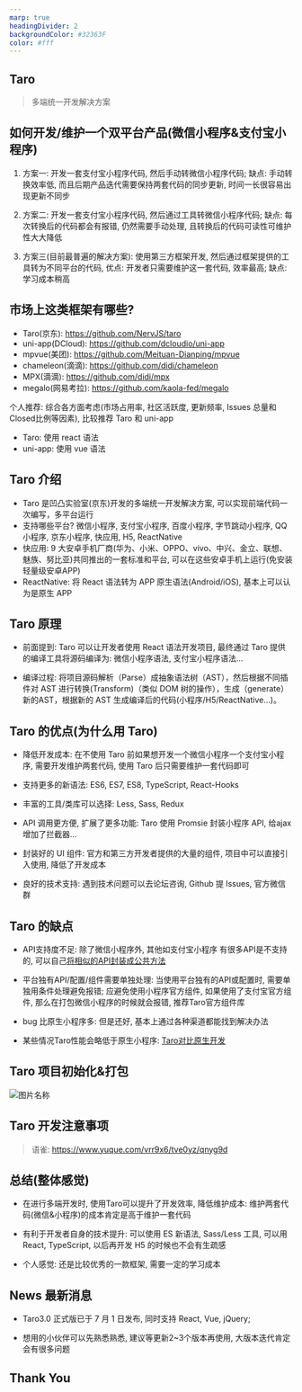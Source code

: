 ```yaml
---
marp: true
headingDivider: 2
backgroundColor: #32363F
color: #fff
---
```


## <!-- fit --> Taro

> 多端统一开发解决方案

## 如何开发/维护一个双平台产品(微信小程序&支付宝小程序)

1) 方案一: 开发一套支付宝小程序代码, 然后手动转微信小程序代码; 缺点: 手动转换效率低, 而且后期产品迭代需要保持两套代码的同步更新, 时间一长很容易出现更新不同步

1) 方案二: 开发一套支付宝小程序代码, 然后通过工具转微信小程序代码; 缺点: 每次转换后的代码都会有报错, 仍然需要手动处理, 且转换后的代码可读性可维护性大大降低

2) 方案三(目前最普遍的解决方案): 使用第三方框架开发, 然后通过框架提供的工具转为不同平台的代码, 优点: 开发者只需要维护这一套代码, 效率最高; 缺点: 学习成本稍高

## 市场上这类框架有哪些?

- Taro(京东): https://github.com/NervJS/taro
- uni-app(DCloud): https://github.com/dcloudio/uni-app
- mpvue(美团): https://github.com/Meituan-Dianping/mpvue
- chameleon(滴滴): https://github.com/didi/chameleon
- MPX(滴滴): https://github.com/didi/mpx
- megalo(网易考拉): https://github.com/kaola-fed/megalo

个人推荐: 综合各方面考虑(市场占用率, 社区活跃度, 更新频率, Issues 总量和Closed比例等因素), 比较推荐 Taro 和 uni-app

- Taro: 使用 react 语法
- uni-app: 使用 vue 语法

## Taro 介绍

- Taro 是凹凸实验室(京东)开发的多端统一开发解决方案, 可以实现前端代码一次编写，多平台运行
- 支持哪些平台? 微信小程序, 支付宝小程序, 百度小程序, 字节跳动小程序, QQ 小程序, 京东小程序, 快应用, H5, ReactNative
- 快应用: 9 大安卓手机厂商(华为、小米、OPPO、vivo、中兴、金立、联想、魅族、努比亚)共同推出的一套标准和平台, 可以在这些安卓手机上运行(免安装轻量级安卓APP)
- ReactNative: 将 React 语法转为 APP 原生语法(Android/iOS), 基本上可以认为是原生 APP

## Taro 原理

- 前面提到: Taro 可以让开发者使用 React 语法开发项目, 最终通过 Taro 提供的编译工具将源码编译为: 微信小程序语法, 支付宝小程序语法...

- 编译过程: 将项目源码解析（Parse）成抽象语法树（AST），然后根据不同插件对 AST 进行转换(Transform)（类似 DOM 树的操作），生成（generate）新的AST，根据新的 AST 生成编译后的代码(小程序/H5/ReactNative...)。

## Taro 的优点(为什么用 Taro)

- 降低开发成本: 在不使用 Taro 前如果想开发一个微信小程序一个支付宝小程序, 需要开发维护两套代码, 使用 Taro 后只需要维护一套代码即可

- 支持更多的新语法: ES6, ES7, ES8, TypeScript, React-Hooks
- 丰富的工具/类库可以选择: Less, Sass, Redux
- API 调用更方便, 扩展了更多功能: Taro 使用 Promsie 封装小程序 API, 给ajax 增加了拦截器...
- 封装好的 UI 组件: 官方和第三方开发者提供的大量的组件, 项目中可以直接引入使用, 降低了开发成本
- 良好的技术支持: 遇到技术问题可以去论坛咨询, Github 提 Issues, 官方微信群

## Taro 的缺点

- API支持度不足: 除了微信小程序外, 其他如支付宝小程序 有很多API是不支持的, 可以自己[将相似的API封装成公共方法](https://www.yuque.com/vrr9x6/tve0yz/rpyy2x)

- 平台独有API/配置/组件需要单独处理: 当使用平台独有的API或配置时, 需要单独用条件处理避免报错; 应避免使用小程序官方组件, 如果使用了支付宝官方组件, 那么在打包微信小程序的时候就会报错, 推荐Taro官方组件库
- bug 比原生小程序多: 但是还好, 基本上通过各种渠道都能找到解决办法
- 某些情况Taro性能会略低于原生小程序: [Taro对比原生开发](https://nervjs.github.io/taro/blog/2020-04-27-taro-vs-jd/)

## Taro 项目初始化&打包

![图片名称](https://i.loli.net/2020/07/02/PAtlV1M9TGZgFn8.png)
<!-- ![图片名称](./img/taro-init.png) -->

## Taro 开发注意事项

> 语雀: https://www.yuque.com/vrr9x6/tve0yz/qnyg9d

## 总结(整体感觉)

* 在进行多端开发时, 使用Taro可以提升了开发效率, 降低维护成本: 维护两套代码(微信&小程序)的成本肯定是高于维护一套代码

* 有利于开发者自身的技术提升: 可以使用 ES 新语法, Sass/Less 工具, 可以用 React, TypeScript, 以后再开发 H5 的时候也不会有生疏感

* 个人感觉: 还是比较优秀的一款框架, 需要一定的学习成本

## News 最新消息

- Taro3.0 正式版已于 7 月 1 日发布, 同时支持 React, Vue, jQuery; 
  
- 想用的小伙伴可以先熟悉熟悉, 建议等更新2~3个版本再使用, 大版本迭代肯定会有很多问题

## <!-- fit --> Thank You
